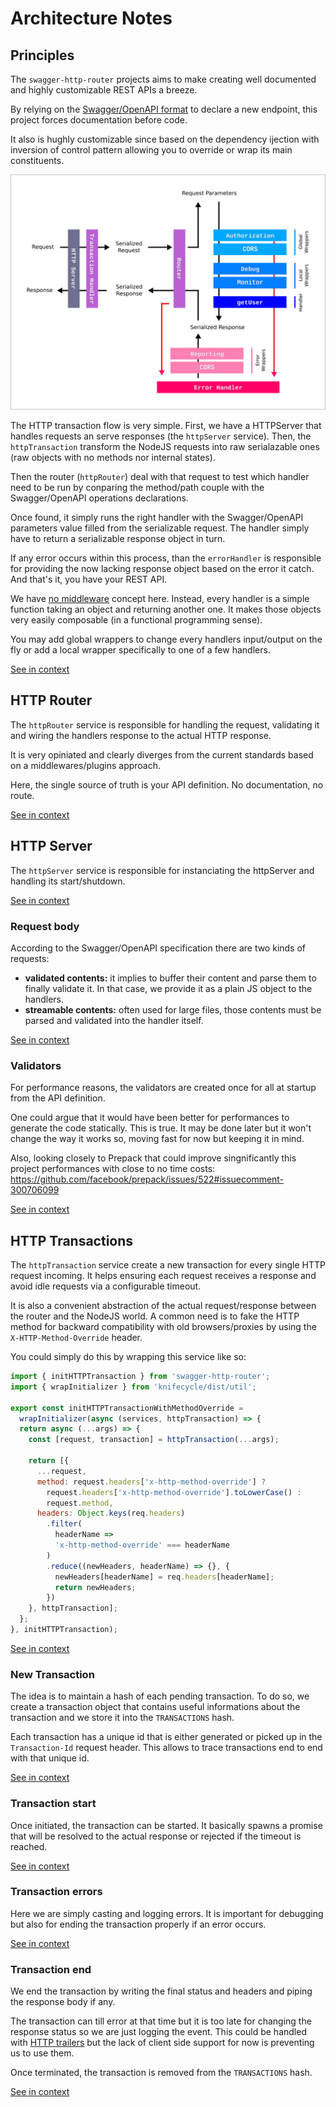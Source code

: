 <!--
# This file is automatically generated by the `jsarch`
# module. Do not change it elsewhere, changes would
# be overriden.
-->
# Architecture Notes



## Principles

The `swagger-http-router` projects aims to make
 creating well documented and highly customizable
 REST APIs a breeze.

By relying on the
 [Swagger/OpenAPI format](https://www.openapis.org/)
 to declare a new endpoint, this project forces
 documentation before code.

It also is hughly customizable since based
 on the dependency ijection with inversion of
 control pattern allowing you to override or
 wrap its main constituents.

![Architecture Overview](./overview.svg.png)

The HTTP transaction flow is very simple.
 First, we have a HTTPServer that handles
 requests an serve responses (the
 `httpServer` service). Then, the
 `httpTransaction` transform the NodeJS
 requests into raw serialazable ones
 (raw objects with no methods nor
 internal states).

 Then the router (`httpRouter`) deal with
 that request to test which handler need
 to be run by conparing the method/path
 couple with the Swagger/OpenAPI operations
 declarations.

 Once found, it simply runs the right
  handler with the Swagger/OpenAPI
  parameters value filled from the
  serializable request. The handler
  simply have to return a serializable
  response object in turn.

  If any error occurs within
  this process, than the `errorHandler`
  is responsible for providing the now
  lacking response object based on the
  error it catch. And that's it, you
  have your REST API.

  We have [no middleware](http://insertafter.com/en/blog/no_more_middlewares.html)
  concept here. Instead, every handler
  is a simple function taking an object
  and returning another one. It makes
  those objects very easily composable
  (in a functional programming sense).

  You may add global wrappers to
  change every handlers input/output
  on the fly or add a local wrapper
  specifically to one of a few
  handlers.

[See in context](./src/index.js#L17-L76)



## HTTP Router

The `httpRouter` service is responsible for handling
 the request, validating it and wiring the handlers
 response to the actual HTTP response.

It is very opiniated and clearly diverges from the
 current standards based on a middlewares/plugins
 approach.

Here, the single source of truth is your API
 definition. No documentation, no route.

[See in context](./src/router.js#L46-L57)



## HTTP Server

The `httpServer` service is responsible for instanciating
 the httpServer and handling its start/shutdown.

[See in context](./src/server.js#L8-L11)



### Request body

According to the Swagger/OpenAPI specification
there are two kinds of requests:
- **validated contents:** it implies to
 buffer their content and parse them to
 finally validate it. In that case, we
 provide it as a plain JS object to the
 handlers.
- **streamable contents:** often used
 for large files, those contents must
 be parsed and validated into the
 handler itself.

[See in context](./src/body.js#L13-L25)



### Validators

For performance reasons, the validators are
 created once for all at startup from the
 API definition.

One could argue that it would have been
 better for performances to generate
 the code statically. This is true. It
 may be done later but it won't change
 the way it works so, moving fast for
 now but keeping it in mind.

Also, looking closely to Prepack that
 could improve singnificantly this
 project performances with close to no
 time costs:
 https://github.com/facebook/prepack/issues/522#issuecomment-300706099

[See in context](./src/validation.js#L12-L29)



## HTTP Transactions

The `httpTransaction` service create a new transaction
 for every single HTTP request incoming. It helps
 ensuring each request receives a response and avoid
 idle requests via a configurable timeout.

It is also a convenient abstraction of the actual
 request/response between the router and
 the NodeJS world. A common need is to fake the
 HTTP method for backward compatibility with old
 browsers/proxies by using the
 `X-HTTP-Method-Override` header.

You could simply do this by wrapping this service
 like so:
```js
import { initHTTPTransaction } from 'swagger-http-router';
import { wrapInitializer } from 'knifecycle/dist/util';

export const initHTTPTransactionWithMethodOverride =
  wrapInitializer(async (services, httpTransaction) => {
  return async (...args) => {
    const [request, transaction] = httpTransaction(...args);

    return [{
      ...request,
      method: request.headers['x-http-method-override'] ?
        request.headers['x-http-method-override'].toLowerCase() :
        request.method,
      headers: Object.keys(req.headers)
        .filter(
          headerName =>
          'x-http-method-override' === headerName
        )
        .reduce((newHeaders, headerName) => {}, {
          newHeaders[headerName] = req.headers[headerName];
          return newHeaders;
        })
    }, httpTransaction];
  };
}, initHTTPTransaction);
```

[See in context](./src/transaction.js#L14-L56)



### New Transaction

The idea is to maintain a hash of each pending
 transaction. To do so, we create a transaction
 object that contains useful informations about
 the transaction and we store it into the
 `TRANSACTIONS` hash.

Each transaction has a unique id that is either
 generated or picked up in the `Transaction-Id`
 request header. This allows to trace
 transactions end to end with that unique id.

[See in context](./src/transaction.js#L116-L127)



### Transaction start

Once initiated, the transaction can be started. It
 basically spawns a promise that will be resolved
 to the actual response or rejected if the timeout
 is reached.

[See in context](./src/transaction.js#L176-L181)



### Transaction errors

Here we are simply casting and logging errors.
 It is important for debugging but also for
 ending the transaction properly if an error
 occurs.

[See in context](./src/transaction.js#L198-L203)



### Transaction end

We end the transaction by writing the final status
 and headers and piping the response body if any.

The transaction can till error at that time but it
 is too late for changing the response status so
 we are just logging the event.
 This could be handled with
 [HTTP trailers](https://nodejs.org/api/http.html#http_response_addtrailers_headers)
 but the lack of client side support for now is
 preventing us to use them.

 Once terminated, the transaction is removed
  from the `TRANSACTIONS` hash.

[See in context](./src/transaction.js#L225-L239)

